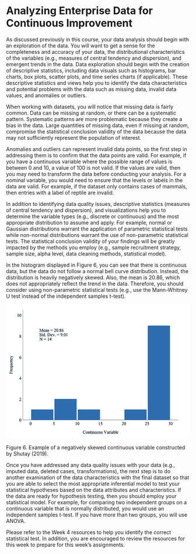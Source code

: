 # Analyzing Enterprise Data for Continuous Improvement

As discussed previously in this course, your data analysis should begin with an exploration of the data.  You will want to get a sense for the completeness and accuracy of your data, the distributional characteristics of the variables (e.g., measures of central tendency and dispersion), and emergent trends in the data.  Data exploration should begin with the creation of descriptive statistics, including data visuals such as histograms, bar charts, box plots, scatter plots, and time series charts (if applicable).  These descriptive statistics and views help you to identify the data characteristics and potential problems with the data such as missing data, invalid data values, and anomalies or outliers.

When working with datasets, you will notice that missing data is fairly common. Data can be missing at random, or there can be a systematic pattern.  Systematic patterns are more problematic because they create a bias in the data.  Large quantities of missing data, even if missing at random, compromise the statistical conclusion validity of the data because the data may not sufficiently represent the population of interest.

Anomalies and outliers can represent invalid data points, so the first step in addressing them is to confirm that the data points are valid.  For example, if you have a continuous variable where the possible range of values is between 0 and 10, a value of 100 is not valid.  If the values are valid, then you may need to transform the data before conducting your analysis. For a nominal variable, you would need to ensure that the levels or labels in the data are valid.  For example, if the dataset only contains cases of mammals, then entries with a label of reptile are invalid.

In addition to identifying data quality issues, descriptive statistics (measures of central tendency and dispersion), and visualizations help you to determine the variable types (e.g., discrete or continuous) and the most appropriate distribution to assume and apply.  For example, normal or Gaussian distributions warrant the application of parametric statistical tests while non-normal distributions warrant the use of non-parametric statistical tests. The statistical conclusion validity of your findings will be greatly impacted by the methods you employ (e.g., sample recruitment strategy, sample size, alpha level, data cleaning methods, statistical model).

In the histogram displayed in Figure 6, you can see that there is continuous data, but the data do not follow a normal bell curve distribution.  Instead, the distribution is heavily negatively skewed.  Also, the mean is 20.86, which does not appropriately reflect the trend in the data.  Therefore, you should consider using non-parametric statistical tests (e.g., use the Mann-Whitney U test instead of the independent samples t-test).

![fig6.png](fig6.png)

Figure 6. Example of a negatively skewed continuous variable constructed by Shutay (2019).

Once you have addressed any data quality issues with your data (e.g., imputed data, deleted cases, transformations), the next step is to do another examination of the data characteristics with the final dataset so that you are able to select the most appropriate inferential model to test your statistical hypotheses based on the data attributes and characteristics.  If the data are ready for hypothesis testing, then you should employ your statistical model.  For example, for comparing two independent groups on a continuous variable that is normally distributed, you would use an independent samples t-test.  If you have more than two groups, you will use ANOVA.

Please refer to the Week 4 resources to help you identify the correct statistical test.  In addition, you are encouraged to review the resources for this week to prepare for this week’s assignments.
